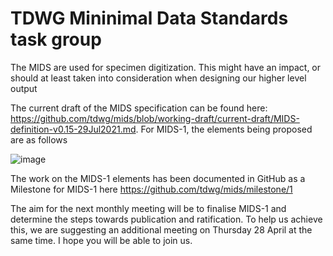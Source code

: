 # TDWG Mininimal Data Standards task group

The MIDS are used for specimen digitization. This might have an impact, or should at least taken into consideration when designing our higher level output

The current draft of the MIDS specification can be found here: https://github.com/tdwg/mids/blob/working-draft/current-draft/MIDS-definition-v0.15-29Jul2021.md. For MIDS-1, the elements being proposed are as follows
 
 
 ![image](https://user-images.githubusercontent.com/4609956/165771658-97600df6-d4c3-4b94-845a-02424ddd0265.png)

 
The work on the MIDS-1 elements has been documented in GitHub as a Milestone for MIDS-1 here https://github.com/tdwg/mids/milestone/1
 
The aim for the next monthly meeting will be to finalise MIDS-1 and determine the steps towards publication and ratification. To help us achieve this, we are suggesting an additional meeting on Thursday 28 April at the same time. I hope you will be able to join us.



